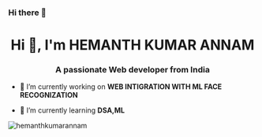 ### Hi there 👋

<h1 align="center">Hi 👋, I'm HEMANTH KUMAR ANNAM</h1>
<h3 align="center">A passionate Web developer from India</h3>

- 🔭 I’m currently working on **WEB INTIGRATION WITH ML FACE RECOGNIZATION**

- 🌱 I’m currently learning **DSA,ML**


<p><img align="left" src="https://github-readme-stats.vercel.app/api/top-langs?username=hemanthkumarannam&show_icons=true&locale=en&layout=compact" alt="hemanthkumarannam" /></p>

